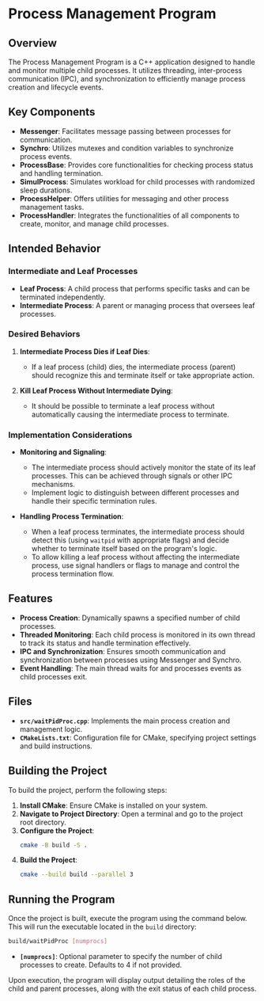 # Process Management Program

## Overview

The Process Management Program is a C++ application designed to handle and monitor multiple child processes. It utilizes threading, inter-process communication (IPC), and synchronization to efficiently manage process creation and lifecycle events.

## Key Components

- **Messenger**: Facilitates message passing between processes for communication.
- **Synchro**: Utilizes mutexes and condition variables to synchronize process events.
- **ProcessBase**: Provides core functionalities for checking process status and handling termination.
- **SimulProcess**: Simulates workload for child processes with randomized sleep durations.
- **ProcessHelper**: Offers utilities for messaging and other process management tasks.
- **ProcessHandler**: Integrates the functionalities of all components to create, monitor, and manage child processes.

## Intended Behavior

### Intermediate and Leaf Processes

- **Leaf Process**: A child process that performs specific tasks and can be terminated independently.
- **Intermediate Process**: A parent or managing process that oversees leaf processes.

### Desired Behaviors

1. **Intermediate Process Dies if Leaf Dies**:
   - If a leaf process (child) dies, the intermediate process (parent) should recognize this and terminate itself or take appropriate action.

2. **Kill Leaf Process Without Intermediate Dying**:
   - It should be possible to terminate a leaf process without automatically causing the intermediate process to terminate.

### Implementation Considerations

- **Monitoring and Signaling**:
  - The intermediate process should actively monitor the state of its leaf processes. This can be achieved through signals or other IPC mechanisms.
  - Implement logic to distinguish between different processes and handle their specific termination rules.

- **Handling Process Termination**:
  - When a leaf process terminates, the intermediate process should detect this (using `waitpid` with appropriate flags) and decide whether to terminate itself based on the program's logic.
  - To allow killing a leaf process without affecting the intermediate process, use signal handlers or flags to manage and control the process termination flow.

## Features

- **Process Creation**: Dynamically spawns a specified number of child processes.
- **Threaded Monitoring**: Each child process is monitored in its own thread to track its status and handle termination effectively.
- **IPC and Synchronization**: Ensures smooth communication and synchronization between processes using Messenger and Synchro.
- **Event Handling**: The main thread waits for and processes events as child processes exit.

## Files

- **`src/waitPidProc.cpp`**: Implements the main process creation and management logic.
- **`CMakeLists.txt`**: Configuration file for CMake, specifying project settings and build instructions.

## Building the Project

To build the project, perform the following steps:

1. **Install CMake**: Ensure CMake is installed on your system.
2. **Navigate to Project Directory**: Open a terminal and go to the project root directory.
3. **Configure the Project**:
   ```bash
   cmake -B build -S .
   ```
4. **Build the Project**:
   ```bash
   cmake --build build --parallel 3
   ```

## Running the Program

Once the project is built, execute the program using the command below. This will run the executable located in the `build` directory:

```bash
build/waitPidProc [numprocs]
```

- **`[numprocs]`**: Optional parameter to specify the number of child processes to create. Defaults to 4 if not provided.

Upon execution, the program will display output detailing the roles of the child and parent processes, along with the exit status of each child process.